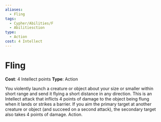 ```yaml
---
aliases:
  - Fling
tags:
  - Cypher/Abilities/F
  - Abilitiesction
type:
  - Action
cost: 4 Intellect
---
```


# Fling

**Cost**: 4 Intellect points
**Type**: Action

You violently launch a creature or object about your size or smaller within short range and send it flying a short distance in any direction. This is an Intellect attack that inflicts 4 points of damage to the object being flung when it lands or strikes a barrier. If you aim the primary target at another creature or object (and succeed on a second attack), the secondary target also takes 4 points of damage. Action.
